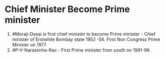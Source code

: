 # Chief Minister Become Prime minister
1. #Moraji-Desai is first chief minister to become Prime minister - Chief minister of Erstwhile Bombay state 1952 -56. First Non Congress Prime Minister on 1977.
2. #P-V-Narasimha-Rao - First Prime minister from south on 1991-96.